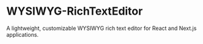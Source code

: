 # WYSIWYG-RichTextEditor
A lightweight, customizable WYSIWYG rich text editor for React and Next.js applications.
